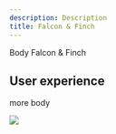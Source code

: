 ```yaml
---
description: Description
title: Falcon & Finch
---
```


Body Falcon & Finch

## User experience

more body

<img src="http://islovely.herokuapps.com/clients/falconfinch/screenshot.png">